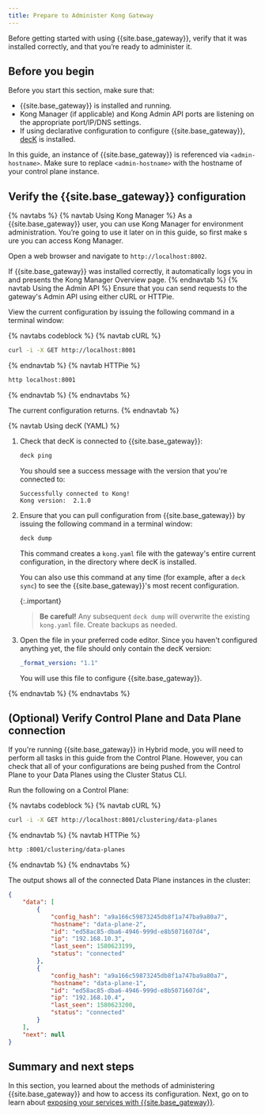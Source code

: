 ```yaml
---
title: Prepare to Administer Kong Gateway
---
```


Before getting started with using {{site.base_gateway}}, verify that it was
installed correctly, and that you’re ready to administer it.

## Before you begin

Before you start this section, make sure that:

* {{site.base_gateway}} is installed and running.
* Kong Manager (if applicable) and Kong Admin API ports are listening on the
appropriate port/IP/DNS settings.
* If using declarative configuration to configure {{site.base_gateway}},
[decK](/deck/latest/installation) is installed.

In this guide, an instance of {{site.base_gateway}} is referenced via
`<admin-hostname>`. Make sure to replace `<admin-hostname>` with the hostname
of your control plane instance.

## Verify the {{site.base_gateway}} configuration
{% navtabs %}
{% navtab Using Kong Manager %}
As a {{site.base_gateway}} user, you can use Kong Manager for environment
administration. You’re going to use it later on in this guide, so first make s
ure you can access Kong Manager.

Open a web browser and navigate to `http://localhost:8002`.

If {{site.base_gateway}} was installed correctly, it automatically logs you
in and presents the Kong Manager Overview page.
{% endnavtab %}
{% navtab Using the Admin API %}
Ensure that you can send requests to the gateway's Admin API using either cURL
or HTTPie.

View the current configuration by issuing the following command in a terminal
window:

<!-- codeblock tabs -->
{% navtabs codeblock %}
{% navtab cURL %}
```bash
curl -i -X GET http://localhost:8001
```
{% endnavtab %}
{% navtab HTTPie %}
```bash
http localhost:8001
```
{% endnavtab %}
{% endnavtabs %}
<!-- end codeblock tabs -->

The current configuration returns.
{% endnavtab %}

{% navtab Using decK (YAML) %}

1. Check that decK is connected to {{site.base_gateway}}:

    ``` bash
    deck ping
    ```

    You should see a success message with the version that you're
    connected to:
    ```
    Successfully connected to Kong!
    Kong version:  2.1.0
    ```

2. Ensure that you can pull configuration from {{site.base_gateway}} by issuing
the following command in a terminal window:

    ``` bash
    deck dump
    ```

    This command creates a `kong.yaml` file with the gateway's entire current
    configuration, in the directory where decK is installed.

    You can also use this command at any time (for example, after a `deck sync`)
    to see the {{site.base_gateway}}'s most recent configuration.

    {:.important}
    > **Be careful!** Any subsequent `deck dump` will
    overwrite the existing `kong.yaml` file. Create backups as needed.

3. Open the file in your preferred code editor. Since you haven't configured
anything yet, the file should only contain the decK version:

    ``` yaml
    _format_version: "1.1"
    ```

    You will use this file to configure {{site.base_gateway}}.

{% endnavtab %}
{% endnavtabs %}

## (Optional) Verify Control Plane and Data Plane connection

If you're running {{site.base_gateway}} in Hybrid mode, you will need to
perform all tasks in this guide from the Control Plane. However, you can check
that all of your configurations are being pushed from the Control Plane to your
Data Planes using the Cluster Status CLI.

Run the following on a Control Plane:

<!-- codeblock tabs -->
{% navtabs codeblock %}
{% navtab cURL %}
```bash
curl -i -X GET http://localhost:8001/clustering/data-planes
```
{% endnavtab %}
{% navtab HTTPie %}
```bash
http :8001/clustering/data-planes
```
{% endnavtab %}
{% endnavtabs %}
<!-- end codeblock tabs -->
The output shows all of the connected Data Plane instances in the cluster:

```json
{
    "data": [
        {
            "config_hash": "a9a166c59873245db8f1a747ba9a80a7",
            "hostname": "data-plane-2",
            "id": "ed58ac85-dba6-4946-999d-e8b5071607d4",
            "ip": "192.168.10.3",
            "last_seen": 1580623199,
            "status": "connected"
        },
        {
            "config_hash": "a9a166c59873245db8f1a747ba9a80a7",
            "hostname": "data-plane-1",
            "id": "ed58ac85-dba6-4946-999d-e8b5071607d4",
            "ip": "192.168.10.4",
            "last_seen": 1580623200,
            "status": "connected"
        }
    ],
    "next": null
}
```

## Summary and next steps

In this section, you learned about the methods of administering
{{site.base_gateway}} and how to access its configuration. Next, go on to
learn about [exposing your services with {{site.base_gateway}}](/gateway/{{page.kong_version}}/get-started/comprehensive/expose-services/).
